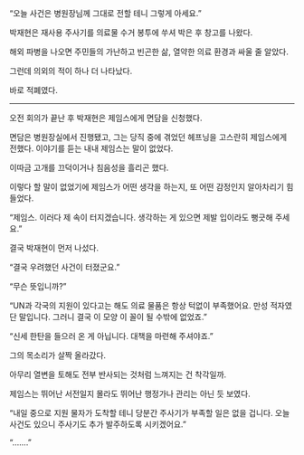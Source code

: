 “오늘 사건은 병원장님께 그대로 전할 테니 그렇게 아세요.”

박재현은 재사용 주사기를 의료물 수거 봉투에 쑤셔 박은 후 창고를 나왔다.

해외 파병을 나오면 주민들의 가난하고 빈곤한 삶, 열약한 의료 환경과 싸울 줄 알았다.

그런데 의외의 적이 하나 더 나타났다.

바로 적폐였다.

* * *

오전 회의가 끝난 후 박재현은 제임스에게 면담을 신청했다.

면담은 병원장실에서 진행됐고, 그는 당직 중에 겪었던 헤프닝을 고스란히 제임스에게 전했다. 이야기를 듣는 내내 제임스는 말이 없었다.

이따금 고개를 끄덕이거나 침음성을 흘리곤 했다.

이렇다 할 말이 없었기에 제임스가 어떤 생각을 하는지, 또 어떤 감정인지 알아차리기 힘들었다.

“제임스. 이러다 제 속이 터지겠습니다. 생각하는 게 있으면 제발 입이라도 뻥긋해 주세요.”

결국 박재현이 먼저 나섰다.

“결국 우려했던 사건이 터졌군요.”

“무슨 뜻입니까?”

“UN과 각국의 지원이 있다고는 해도 의료 물품은 항상 턱없이 부족했어요. 만성 적자였단 말입니다. 그러니 결국 이 모양 이 꼴이 될 수밖에 없었죠.”

“신세 한탄을 들으러 온 게 아닙니다. 대책을 마련해 주셔야죠.”

그의 목소리가 살짝 올라갔다.

아무리 열변을 토해도 전부 반사되는 것처럼 느껴지는 건 착각일까.

제임스는 뛰어난 서전일지 몰라도 뛰어난 행정가나 관리는 아닌 듯 보였다.

“내일 중으로 지원 물자가 도착할 테니 당분간 주사기가 부족할 일은 없을 겁니다. 오늘 사건도 있으니 주사기도 추가 발주하도록 시키겠어요.”

“…….”